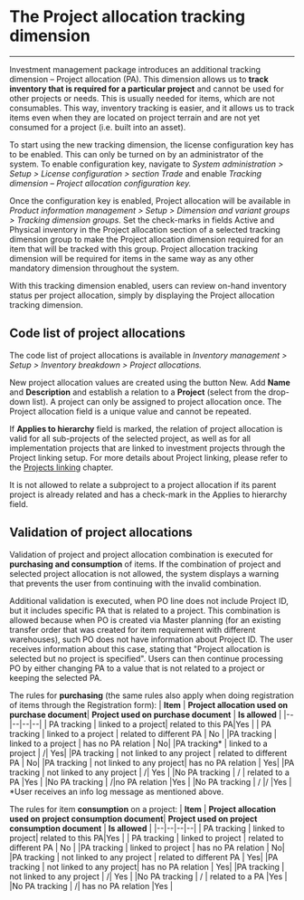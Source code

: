 # The Project allocation tracking dimension
---
Investment management package introduces an additional tracking dimension – Project allocation (PA). This dimension allows us to **track inventory that is required for a particular project** and cannot be used for other projects or needs. This is usually needed for items, which are not consumables. This way, inventory tracking is easier, and it allows us to track items even when they are located on project terrain and are not yet consumed for a project (i.e. built into an asset).

To start using the new tracking dimension, the license configuration key has to be enabled. This can only be turned on by an administrator of the system. To enable configuration key, navigate to _System administration > Setup > License configuration > section Trade_ and enable _Tracking dimension – Project allocation configuration key._

Once the configuration key is enabled, Project allocation will be available in _Product information management > Setup > Dimension and variant groups > Tracking dimension groups._ Set the check-marks in fields Active and Physical inventory in the Project allocation section of a selected tracking dimension group to make the Project allocation dimension required for an item that will be tracked with this group. Project allocation tracking dimension will be required for items in the same way as any other mandatory dimension throughout the system. 

With this tracking dimension enabled, users can review on-hand inventory status per project allocation, simply by displaying the Project allocation tracking dimension.

## Code list of project allocations

The code list of project allocations is available in _Inventory management > Setup > Inventory breakdown > Project allocations._

New project allocation values are created using the button New. Add **Name** and **Description** and establish a relation to a **Project** (select from the drop-down list). A project can only be assigned to project allocation once. The Project allocation field is a unique value and cannot be repeated.

If **Applies to hierarchy** field is marked, the relation of project allocation is valid for all sub-projects of the selected project, as well as for all implementation projects that are linked to investment projects through the Project linking setup. For more details about Project linking, please refer to the [Projects linking](/Help/Standalone-solutions-\(Suite\)/Investment-management/Enhancements-for-projects?) chapter. 

It is not allowed to relate a subproject to a project allocation if its parent project is already related and has a check-mark in the Applies to hierarchy field.

## Validation of project allocations
Validation of project and project allocation combination is executed for **purchasing and consumption** of items. If the combination of project and selected project allocation is not allowed, the system displays a warning that prevents the user from continuing with the invalid combination. 
 
Additional validation is executed, when PO line does not include Project ID, but it includes specific PA that is related to a project. This combination is allowed because when PO is created via Master planning (for an existing transfer order that was created for item requirement with different warehouses), such PO does not have information about Project ID. The user receives information about this case, stating that "Project allocation is selected but no project is specified". Users can then continue processing PO by either changing PA to a value that is not related to a project or keeping the selected PA.

The rules for **purchasing** (the same rules also apply when doing registration of items through the Registration form):
| **Item** |  **Project allocation used on purchase document**| **Project used on purchase document**  | **Is allowed** |
|--|--|--|--|
| PA tracking |  linked to a project|  related to this PA|Yes  |
| PA tracking | linked to a project | related to different PA | No |
|PA tracking  | linked to a project | has no PA relation  |  No|
|PA tracking*  | linked to a project |  /|  Yes|
|PA tracking  | not linked to any project | related to different PA |  No|
|PA tracking  |  not linked to any project| has no PA relation |  Yes|
|PA tracking  | not linked to any project |  /| Yes  |
|No PA tracking  | / | related to a PA |Yes |
|No PA tracking  |  /|no PA relation  |Yes |
|No PA tracking  | / |/  |Yes   |
*User receives an info log message as mentioned above.

The rules for item **consumption** on a project:
| **Item** |  **Project allocation used on project consumption document**| **Project used on project consumption document**  | **Is allowed** |
|--|--|--|--|
| PA tracking |  linked to project|  related to this PA|Yes  |
| PA tracking | linked to project | related to different PA | No |
|PA tracking  | linked to project | has no PA relation  |  No|
|PA tracking  | not linked to any project | related to different PA |  Yes|
|PA tracking  |  not linked to any project| has no PA relation |  Yes|
|PA tracking  | not linked to any project |  /| Yes  |
|No PA tracking  | / | related to a PA |Yes |
|No PA tracking  |  /| has no PA relation  |Yes |

